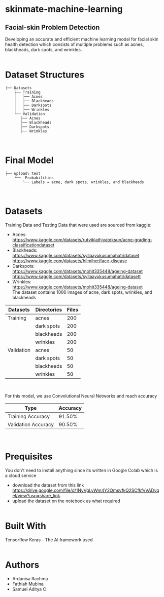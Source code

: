 # skinmate-machine-learning
## Facial-skin Problem Detection
Developing an accurate and efficient machine learning model for facial skin health detection which consists of multiple problems such as acnes, blackheads, dark spots, and wrinkles. <br><br>

# Dataset Structures

    ├── Datasets
        ├── Training
        │   ├── Acnes
        │   ├── Blackheads
        │   ├── Darkspots
        │   ├── Wrinkles
        └── Validation
           ├── Acnes
           ├── Blackheads
           ├── Darkspots
           ├── Wrinkles

<br>

# Final Model
    ├── upload\ test
        └──  Probabilities
            └── Labels → acne, dark spots, wrinkles, and blackheads
<br>

# Datasets
Training Data and Testing Data that were used are sourced from kaggle: <br>
- Acnes:<br>
https://www.kaggle.com/datasets/rutviklathiyateksun/acne-grading-classificationdataset
- Blackheads:<br>
https://www.kaggle.com/datasets/syllaayukusumahati/dataset <Br>
https://www.kaggle.com/datasets/hilmiher/face-disease
- Darkspots:<br>
https://www.kaggle.com/datasets/mohit335448/ageing-dataset<br>
https://www.kaggle.com/datasets/syllaayukusumahati/datasett
- Wrinkles: <br>
https://www.kaggle.com/datasets/mohit335448/ageing-dataset <br>
The dataset contains 1000 images of acne, dark spots, wrinkles, and blackheads <br>

| Datasets | Directories | Files |
| ----------- | ----------- | ----------- |
| Training | acnes | 200 |
|  | dark spots | 200 |
|  | blackheads | 200 |
|  | wrinkles | 200 |
| Validation | acnes | 50 |
| | dark spots | 50 |
| | blackheads | 50 |
| | wrinkles | 50 |

<br>

For this model, we use Convolutional Neural Networks and reach accuracy <br>

| Type | Accuracy |
| ----------- | ----------- |
| Training Accuracy | 91.50% |
| Validation Accuracy | 90.50% |

<br>

# Prequisites
You don't need to install anything since its written in Google Colab which is a cloud service
- download the dataset from this link https://drive.google.com/file/d/1NvVgLvWm4Y2QmsvfkQ2SCfkfvVADyqel/view?usp=share_link.
- upload the dataset on the notebook as what required
<br><br>

# Built With
Tensorflow Keras - The AI framework used <br><br>

# Authors
- Ardanisa Rachma
- Fathiah Mubina
- Samuel Aditya C
